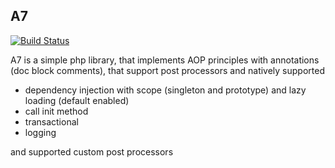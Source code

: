## A7
[![Build Status](https://travis-ci.org/ashmna/A7.svg?branch=master)](https://travis-ci.org/ashmna/A7)

A7 is a simple php library, that implements AOP principles with annotations (doc block comments),
that support post processors and natively supported

 - dependency injection with scope (singleton and prototype) and lazy loading (default enabled)
 - call init method
 - transactional
 - logging

and supported custom post processors
